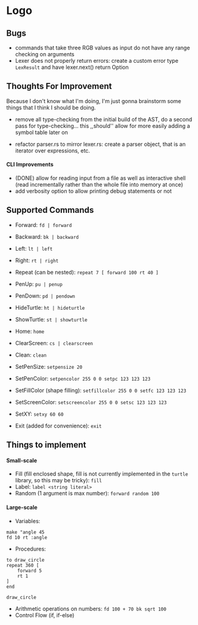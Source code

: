 # Logo

## Bugs

- commands that take three RGB values as input do not have any range checking on arguments
- Lexer does not properly return errors: create a custom error type `LexResult` and have lexer.next() return Option<LexResult>

## Thoughts For Improvement

Because I don't know what I'm doing, I'm just gonna brainstorm some things that I think I should be doing.

- remove all type-checking from the initial build of the AST, do a second pass for type-checking... this ,,should'' allow for more easily adding a symbol table later on

- refactor parser.rs to mirror lexer.rs: create a parser object, that is an iterator over expressions, etc.

#### CLI Improvements
- (DONE) allow for reading input from a file as well as interactive shell (read incrementally rather than the whole file into memory at once)
- add verbosity option to allow printing debug statements or not

## Supported Commands

- Forward: `fd | forward`
- Backward: `bk | backward`
- Left: `lt | left`
- Right: `rt | right`
- Repeat (can be nested): `repeat 7 [ forward 100 rt 40 ]`

- PenUp: `pu | penup`
- PenDown: `pd | pendown`
- HideTurtle: `ht | hideturtle`
- ShowTurtle: `st | showturtle`
- Home: `home`
- ClearScreen: `cs | clearscreen`
- Clean: `clean`

- SetPenSize: `setpensize 20`
- SetPenColor: `setpencolor 255 0 0 setpc 123 123 123`
- SetFillColor (shape filling): `setfillcolor 255 0 0 setfc 123 123 123`
- SetScreenColor: `setscreencolor 255 0 0 setsc 123 123 123`
- SetXY: `setxy 60 60`

- Exit (added for convenience): `exit`

## Things to implement 
#### Small-scale
- Fill (fill enclosed shape, fill is not currently implemented in the `turtle` library, so this may be tricky): `fill`
- Label: `label <string literal>`
- Random (1 argument is max number): `forward random 100`

#### Large-scale
- Variables: 
```
make "angle 45
fd 10 rt :angle
```

- Procedures: 
```logo
to draw_circle
repeat 360 [
    forward 5
    rt 1
]
end

draw_circle
```
- Arithmetic operations on numbers: `fd 100 + 70 bk sqrt 100`
- Control Flow (if, if-else)
